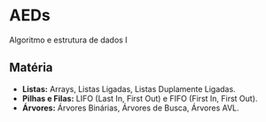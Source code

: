 # AEDs
Algoritmo e estrutura de dados I

## Matéria 

- **Listas:** Arrays, Listas Ligadas, Listas Duplamente Ligadas.
- **Pilhas e Filas:** LIFO (Last In, First Out) e FIFO (First In, First Out).
- **Árvores:** Árvores Binárias, Árvores de Busca, Árvores AVL.
